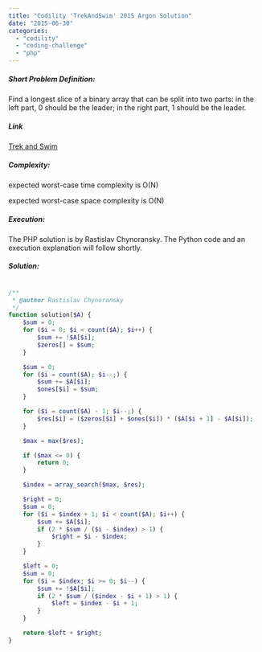 ```yaml
---
title: "Codility 'TrekAndSwim' 2015 Argon Solution"
date: "2015-06-30"
categories: 
  - "codility"
  - "coding-challenge"
  - "php"
---
```


##### Short Problem Definition:

Find a longest slice of a binary array that can be split into two parts: in the left part, 0 should be the leader; in the right part, 1 should be the leader.

##### Link

[Trek and Swim](https://codility.com/programmers/challenges/argon2015)

##### Complexity:

expected worst-case time complexity is O(N)

expected worst-case space complexity is O(N)

##### Execution:

The PHP solution is by Rastislav Chynoransky. The Python code and an execution explanation will follow shortly.

##### Solution:

```php

/**
 * @author Rastislav Chynoransky
 */
function solution($A) {
    $sum = 0;
    for ($i = 0; $i < count($A); $i++) {
        $sum += !$A[$i];
        $zeros[] = $sum;
    }

    $sum = 0;
    for ($i = count($A); $i--;) {
        $sum += $A[$i];
        $ones[$i] = $sum;
    }

    for ($i = count($A) - 1; $i--;) {
        $res[$i] = ($zeros[$i] + $ones[$i]) * ($A[$i + 1] - $A[$i]);
    }

    $max = max($res);

    if ($max <= 0) {
        return 0;
    }

    $index = array_search($max, $res);

    $right = 0;
    $sum = 0;
    for ($i = $index + 1; $i < count($A); $i++) {
        $sum += $A[$i];
        if (2 * $sum / ($i - $index) > 1) {
            $right = $i - $index;
        }
    }

    $left = 0;
    $sum = 0;
    for ($i = $index; $i >= 0; $i--) {
        $sum += !$A[$i];
        if (2 * $sum / ($index - $i + 1) > 1) {
            $left = $index - $i + 1;
        }
    }

    return $left + $right;
}
```
